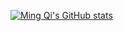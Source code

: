 [![Ming Qi's GitHub stats](https://github-readme-stats.vercel.app/api?username=lawmingqi)](https://github.com/lawmingqi/github-readme-stats)
